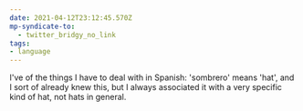 ```yaml
---
date: 2021-04-12T23:12:45.570Z
mp-syndicate-to:
  - twitter_bridgy_no_link
tags:
- language
---
```


I've of the things I have to deal with in Spanish: 'sombrero' means 'hat', and I sort of already knew this, but I always associated it with a very specific kind of hat, not hats in general.

